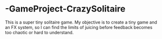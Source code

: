 # -GameProject-CrazySolitaire
This is a super tiny solitaire game. 
My objective is to create a tiny game and an FX system, so I can find the limits of juicing before feedback becomes too chaotic or hard to understand.
